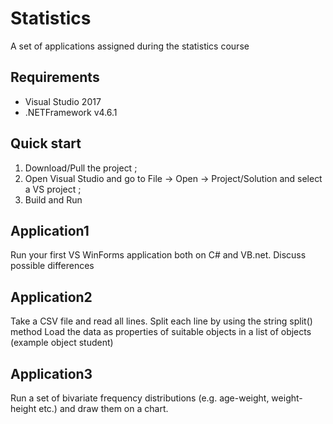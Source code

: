 # Statistics
A set of applications assigned during the statistics course

## Requirements
- Visual Studio 2017
- .NETFramework v4.6.1

## Quick start
1. Download/Pull the project ;
2. Open Visual Studio and go to File -> Open -> Project/Solution and select a VS project ;
3. Build and Run

## Application1
Run your first VS WinForms application both on C# and VB.net. Discuss possible differences

## Application2
Take a CSV file and read all lines.
Split each line by using the string split() method
Load the data as properties of suitable objects in a list of objects (example object student)

## Application3
Run a set of bivariate frequency distributions (e.g. age-weight, weight-height etc.) and draw them on a chart.
